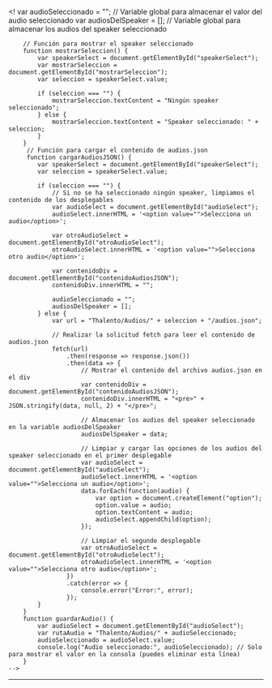  <!
         var audioSeleccionado = ""; // Variable global para almacenar el valor del audio seleccionado
        var audiosDelSpeaker = []; // Variable global para almacenar los audios del speaker seleccionado

        // Función para mostrar el speaker seleccionado
        function mostrarSeleccion() {
            var speakerSelect = document.getElementById("speakerSelect");
            var mostrarSeleccion = document.getElementById("mostrarSeleccion");
            var seleccion = speakerSelect.value;

            if (seleccion === "") {
                mostrarSeleccion.textContent = "Ningún speaker seleccionado";
            } else {
                mostrarSeleccion.textContent = "Speaker seleccionado: " + seleccion;
            }
        }
         // Función para cargar el contenido de audios.json
         function cargarAudiosJSON() {
            var speakerSelect = document.getElementById("speakerSelect");
            var seleccion = speakerSelect.value;

            if (seleccion === "") {
                // Si no se ha seleccionado ningún speaker, limpiamos el contenido de los desplegables
                var audioSelect = document.getElementById("audioSelect");
                audioSelect.innerHTML = '<option value="">Selecciona un audio</option>';

                var otroAudioSelect = document.getElementById("otroAudioSelect");
                otroAudioSelect.innerHTML = '<option value="">Selecciona otro audio</option>';

                var contenidoDiv = document.getElementById("contenidoAudiosJSON");
                contenidoDiv.innerHTML = "";

                audioSeleccionado = "";
                audiosDelSpeaker = [];
            } else {
                var url = "Thalento/Audios/" + seleccion + "/audios.json";

                // Realizar la solicitud fetch para leer el contenido de audios.json
                fetch(url)
                    .then(response => response.json())
                    .then(data => {
                        // Mostrar el contenido del archivo audios.json en el div
                        var contenidoDiv = document.getElementById("contenidoAudiosJSON");
                        contenidoDiv.innerHTML = "<pre>" + JSON.stringify(data, null, 2) + "</pre>";

                        // Almacenar los audios del speaker seleccionado en la variable audiosDelSpeaker
                        audiosDelSpeaker = data;

                        // Limpiar y cargar las opciones de los audios del speaker seleccionado en el primer desplegable
                        var audioSelect = document.getElementById("audioSelect");
                        audioSelect.innerHTML = '<option value="">Selecciona un audio</option>';
                        data.forEach(function(audio) {
                            var option = document.createElement("option");
                            option.value = audio;
                            option.textContent = audio;
                            audioSelect.appendChild(option);
                        });

                        // Limpiar el segundo desplegable
                        var otroAudioSelect = document.getElementById("otroAudioSelect");
                        otroAudioSelect.innerHTML = '<option value="">Selecciona otro audio</option>';
                    })
                    .catch(error => {
                        console.error("Error:", error);
                    });
            }
        }
        function guardarAudio() {
            var audioSelect = document.getElementById("audioSelect");
            var rutaAudio = "Thalento/Audios/" + audioSeleccionado;
            audioSeleccionado = audioSelect.value;
            console.log("Audio seleccionado:", audioSeleccionado); // Solo para mostrar el valor en la consola (puedes eliminar esta línea)
        }
    -->
</body>
</html>





*****
 <!--   
<head>
    <title>Tabla de Audios</title>
</head>
<body>
    <h2>Tabla de Audios</h2>
    <table>
        <tr>
            <th>Nombre Audio</th>
            <th>Audio</th>
            <th>Nombre Audio</th>
            <th>Audio</th>
            <th>Nombre Audio</th>
            <th>Audio</th>
            <th>Nombre Audio</th>
            <th>Audio</th>
        </tr>
        <tr>
            <td>TVD-D-0001-0001</td>
            <td><audio class="audio-button" style="width: 140" controls>  <source src="Thalento/Audios/TVD-D-0001/TVD-D-0001_0001.wav" type="audio/wav">
            Tu navegador no soporta la reproducción del audio TVD-D-0001-0001.</td>
            <td>TVD-D-0001-0002</td>
            <td><audio class="audio-button" style="width: 140" controls>  <source src="Thalento/Audios/TVD-D-0001/TVD-D-0001_0002.wav" type="audio/wav">
            Tu navegador no soporta la reproducción del audio TVD-D-0001-0002.</td>
            <td>TVD-D-0001-0003</td>
            <td><audio class="audio-button" style="width: 140" controls>  <source src="Thalento/Audios/TVD-D-0001/TVD-D-0001_0003.wav" type="audio/wav">
            Tu navegador no soporta la reproducción del audio TVD-D-0001-0003.</td>
            <td>TVD-D-0001-0004</td>
            <td><audio class="audio-button" style="width: 140" controls>  <source src="Thalento/Audios/TVD-D-0001/TVD-D-0001_0004.wav" type="audio/wav">
            Tu navegador no soporta la reproducción del audio TVD-D-0001-0004.</td>

        </tr>
          <tr>
              <td>TVD-D-0001-0097</td>
    <td>
      <audio class="audio-button" style="width: 140" controls>
        <source src="Thalento/Audios/TVD-D-0001/TVD-D-0001_0097.wav" type="audio/wav">
        Tu navegador no soporta la reproducción del audio TVD-D-0001-0097.
      </audio>
    </td>
    <td>TVD-D-0001-0098</td>
    <td>
      <audio class="audio-button" style="width: 140" controls>
        <source src="Thalento/Audios/TVD-D-0001/TVD-D-0001_0098.wav" type="audio/wav">
        Tu navegador no soporta la reproducción del audio TVD-D-0001-0098.
      </audio>
    </td>
    <td>TVD-D-0001-0099</td>
    <td>
      <audio class="audio-button" style="width: 140" controls>
        <source src="Thalento/Audios/TVD-D-0001/TVD-D-0001_0099.wav" type="audio/wav">
        Tu navegador no soporta la reproducción del audio TVD-D-0001-0099.
      </audio>
    </td>
    <td>TVD-D-0001-0100</td>
    <td>
      <audio class="audio-button" style="width: 140" controls>
        <source src="Thalento/Audios/TVD-D-0001/TVD-D-0001_0100.wav" type="audio/wav">
        Tu navegador no soporta la reproducción del audio TVD-D-0001-0100.
      </audio>
    </td>
  </tr>

    </table>
    </body>
-->

<!--
<head>
    <title>Encuesta de calidad</title>
</head>
<body>
    <h2>Encuesta</h2>
    <table>
         <tr>
            <th rowspan="2">Audio</th>
            <th rowspan="2">Pregunta</th>
            <th colspan="6">Respuesta</th>
        </tr>
        <tr>

            <th> 0 </th>
            <th> 1 </th>
            <th> 2 </th>
            <th> 3 </th>
            <th> 4 </th>
            <th> 5 </th>
        </tr>
        <tr>
            <td rowspan="2">
                <audio controls>
                    <source src="Albayzin/Audios/TVD-D-0002_0001.wav" type="audio/wav" autoplay="">
                    Tu navegador no soporta el elemento de audio.
                </audio>
            </td>
            <td>¿El audio suena a una voz natural? Calidad</td>
            <td> <button class="button_circ" onclick="enviarRespuesta('pregunta1', 0)"></button> </td>
            <td> <button class="button_circ" onclick="enviarRespuesta('pregunta1', 1)"></button> </td>
            <td> <button class="button_circ" onclick="enviarRespuesta('pregunta1', 2)"></button> </td>
            <td> <button class="button_circ" onclick="enviarRespuesta('pregunta1', 3)"></button> </td>
            <td> <button class="button_circ" onclick="enviarRespuesta('pregunta1', 4)"></button> </td>
            <td> <button class="button_circ" onclick="enviarRespuesta('pregunta1', 5)"></button> </td>
            </tr>
            <tr>
            <td>¿Se entiende lo que dice? Inteligibilidad</td>
            <td> <button class="button_circ" onclick="enviarRespuesta('pregunta2', 0)"></button>  </td>
            <td> <button class="button_circ" onclick="enviarRespuesta('pregunta2', 1)"></button>  </td>
            <td> <button class="button_circ" onclick="enviarRespuesta('pregunta2', 2)"></button>  </td>
            <td> <button class="button_circ" onclick="enviarRespuesta('pregunta2', 3)"></button>  </td>
            <td> <button class="button_circ" onclick="enviarRespuesta('pregunta2', 4)"></button>  </td>
            <td> <button class="button_circ" onclick="enviarRespuesta('pregunta2', 5)"></button>  </td>
        </tr>
    </table>
    
-->    
